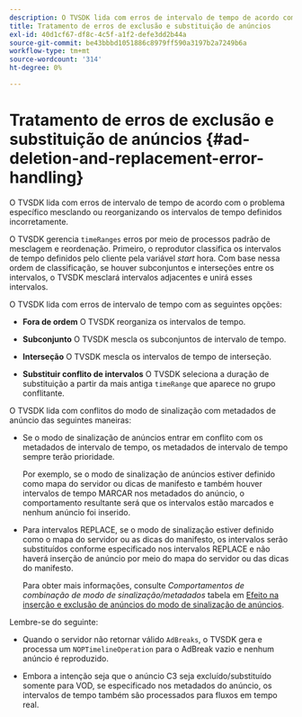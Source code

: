 ```yaml
---
description: O TVSDK lida com erros de intervalo de tempo de acordo com o problema específico mesclando ou reorganizando os intervalos de tempo definidos incorretamente.
title: Tratamento de erros de exclusão e substituição de anúncios
exl-id: 40d1cf67-df8c-4c5f-a1f2-defe3dd2b44a
source-git-commit: be43bbbd1051886c8979ff590a3197b2a7249b6a
workflow-type: tm+mt
source-wordcount: '314'
ht-degree: 0%

---
```


# Tratamento de erros de exclusão e substituição de anúncios  {#ad-deletion-and-replacement-error-handling}

O TVSDK lida com erros de intervalo de tempo de acordo com o problema específico mesclando ou reorganizando os intervalos de tempo definidos incorretamente.

O TVSDK gerencia `timeRanges` erros por meio de processos padrão de mesclagem e reordenação. Primeiro, o reprodutor classifica os intervalos de tempo definidos pelo cliente pela variável *start* hora. Com base nessa ordem de classificação, se houver subconjuntos e interseções entre os intervalos, o TVSDK mesclará intervalos adjacentes e unirá esses intervalos.

O TVSDK lida com erros de intervalo de tempo com as seguintes opções:

* **Fora de ordem** O TVSDK reorganiza os intervalos de tempo.

* **Subconjunto** O TVSDK mescla os subconjuntos de intervalo de tempo.

* **Interseção** O TVSDK mescla os intervalos de tempo de interseção.

* **Substituir conflito de intervalos** O TVSDK seleciona a duração de substituição a partir da mais antiga `timeRange` que aparece no grupo conflitante.

O TVSDK lida com conflitos do modo de sinalização com metadados de anúncio das seguintes maneiras:

* Se o modo de sinalização de anúncios entrar em conflito com os metadados de intervalo de tempo, os metadados de intervalo de tempo sempre terão prioridade.

   Por exemplo, se o modo de sinalização de anúncios estiver definido como mapa do servidor ou dicas de manifesto e também houver intervalos de tempo MARCAR nos metadados do anúncio, o comportamento resultante será que os intervalos estão marcados e nenhum anúncio foi inserido.
* Para intervalos REPLACE, se o modo de sinalização estiver definido como o mapa do servidor ou as dicas do manifesto, os intervalos serão substituídos conforme especificado nos intervalos REPLACE e não haverá inserção de anúncio por meio do mapa do servidor ou das dicas do manifesto.

   Para obter mais informações, consulte *Comportamentos de combinação de modo de sinalização/metadados* tabela em [Efeito na inserção e exclusão de anúncios do modo de sinalização de anúncios](../../../../../tvsdk-3x-android-prog/android-3x-advertising/ad-insertion/delete-replace-content-vod/android-3x-signaling-mode-android.md).

Lembre-se do seguinte:

* Quando o servidor não retornar válido `AdBreaks`, o TVSDK gera e processa um `NOPTimelineOperation` para o AdBreak vazio e nenhum anúncio é reproduzido.

* Embora a intenção seja que o anúncio C3 seja excluído/substituído somente para VOD, se especificado nos metadados do anúncio, os intervalos de tempo também são processados para fluxos em tempo real.
